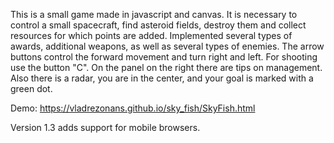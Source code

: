 This is a small game made in javascript and canvas.
It is necessary to control a small spacecraft, find asteroid fields, destroy them and collect resources for which points are added. Implemented several types of awards, additional weapons, as well as several types of enemies.
The arrow buttons control the forward movement and turn right and left. For shooting use the button "C". On the panel on the right there are tips on management. Also there is a radar, you are in the center, and your goal is marked with a green dot.

Demo: https://vladrezonans.github.io/sky_fish/SkyFish.html

Version 1.3 adds support for mobile browsers.
